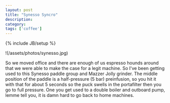 ```yaml
---
layout: post
title: "Synesso Syncro"
description:
category: 
tags: ['coffee']
---
```


{% include JB/setup %}

!(/assets/photos/synesso.jpg)

So we moved office and there are enough of us espresso hounds around that we were able to make the case for a legit machine. So I've been getting used to this Synesso paddle group and Mazzer Jolly grinder. The middle position of the paddle is a half-pressure (5 bar) preinfusion, so you hit it with that for about 5 seconds so the puck swells in the portafilter then you go to full pressure. One you get used to a double boiler and outboard pump, lemme tell you, it is damn hard to go back to home machines. 
